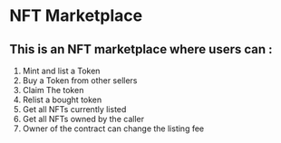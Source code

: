 # NFT Marketplace

## This is an NFT marketplace where users can :

1. Mint and list a Token
2. Buy a Token from other sellers
3. Claim The token
4. Relist a bought token
5. Get all NFTs currently listed
6. Get all NFTs owned by the caller
7. Owner of the contract can change the listing fee